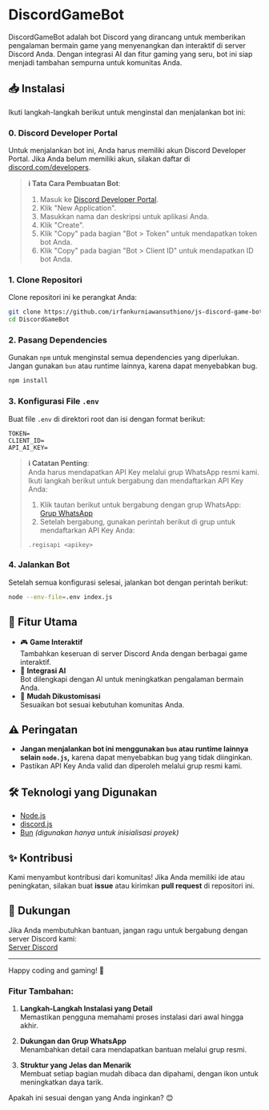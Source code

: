 # DiscordGameBot  

DiscordGameBot adalah bot Discord yang dirancang untuk memberikan pengalaman bermain game yang menyenangkan dan interaktif di server Discord Anda. Dengan integrasi AI dan fitur gaming yang seru, bot ini siap menjadi tambahan sempurna untuk komunitas Anda.  

## 📥 Instalasi  

Ikuti langkah-langkah berikut untuk menginstal dan menjalankan bot ini:  

### 0. Discord Developer Portal
Untuk menjalankan bot ini, Anda harus memiliki akun Discord Developer Portal. Jika Anda belum memiliki akun, silakan daftar di [discord.com/developers](https://discord.com/developers).
> **ℹ️ Tata Cara Pembuatan Bot**:
> 1. Masuk ke [Discord Developer Portal](https://discord.com/developers).
> 2. Klik "New Application".
> 3. Masukkan nama dan deskripsi untuk aplikasi Anda.
> 4. Klik "Create".
> 5. Klik "Copy" pada bagian "Bot > Token" untuk mendapatkan token bot Anda.
> 6. Klik "Copy" pada bagian "Bot > Client ID" untuk mendapatkan ID bot Anda.

### 1. Clone Repositori  
Clone repositori ini ke perangkat Anda:  
```bash  
git clone https://github.com/irfankurniawansuthiono/js-discord-game-bot.git
cd DiscordGameBot  
```  

### 2. Pasang Dependencies  
Gunakan `npm` untuk menginstal semua dependencies yang diperlukan. Jangan gunakan `bun` atau runtime lainnya, karena dapat menyebabkan bug.  
```bash  
npm install  
```  

### 3. Konfigurasi File `.env`  
Buat file `.env` di direktori root dan isi dengan format berikut:  
```  
TOKEN=  
CLIENT_ID=  
API_AI_KEY=  
```  

> **ℹ️ Catatan Penting**:  
> Anda harus mendapatkan API Key melalui grup WhatsApp resmi kami. Ikuti langkah berikut untuk bergabung dan mendaftarkan API Key Anda:  
>  
> 1. Klik tautan berikut untuk bergabung dengan grup WhatsApp:  
> [Grup WhatsApp](https://chat.whatsapp.com/F8ffS5sazP60LYpG0IACEE)  
> 2. Setelah bergabung, gunakan perintah berikut di grup untuk mendaftarkan API Key Anda:  
> ```  
> .regisapi <apikey>  
> ```  

### 4. Jalankan Bot  
Setelah semua konfigurasi selesai, jalankan bot dengan perintah berikut:  
```bash  
node --env-file=.env index.js  
```  

## 🚀 Fitur Utama  

- 🎮 **Game Interaktif**  
  Tambahkan keseruan di server Discord Anda dengan berbagai game interaktif.  
- 🤖 **Integrasi AI**  
  Bot dilengkapi dengan AI untuk meningkatkan pengalaman bermain Anda.  
- 🔧 **Mudah Dikustomisasi**  
  Sesuaikan bot sesuai kebutuhan komunitas Anda.  

## ⚠️ Peringatan  

- **Jangan menjalankan bot ini menggunakan `bun` atau runtime lainnya selain `node.js`,** karena dapat menyebabkan bug yang tidak diinginkan.  
- Pastikan API Key Anda valid dan diperoleh melalui grup resmi kami.  

## 🛠️ Teknologi yang Digunakan  

- [Node.js](https://nodejs.org)  
- [discord.js](https://discord.js.org)  
- [Bun](https://bun.sh) *(digunakan hanya untuk inisialisasi proyek)*  

## ✨ Kontribusi  

Kami menyambut kontribusi dari komunitas! Jika Anda memiliki ide atau peningkatan, silakan buat **issue** atau kirimkan **pull request** di repositori ini.  

## 💬 Dukungan  

Jika Anda membutuhkan bantuan, jangan ragu untuk bergabung dengan server Discord kami:  
[Server Discord](https://discord.gg/9GHsXstwM9)  

---  

Happy coding and gaming! 🎉  

### Fitur Tambahan:
1. **Langkah-Langkah Instalasi yang Detail**  
   Memastikan pengguna memahami proses instalasi dari awal hingga akhir.  

2. **Dukungan dan Grup WhatsApp**  
   Menambahkan detail cara mendapatkan bantuan melalui grup resmi.  

3. **Struktur yang Jelas dan Menarik**  
   Membuat setiap bagian mudah dibaca dan dipahami, dengan ikon untuk meningkatkan daya tarik.  

Apakah ini sesuai dengan yang Anda inginkan? 😊